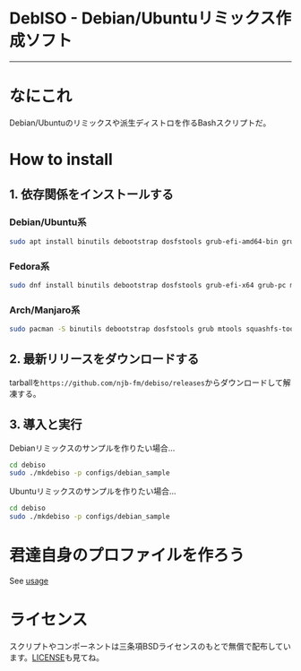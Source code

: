 # DebISO - Debian/Ubuntuリミックス作成ソフト
----
# なにこれ
Debian/Ubuntuのリミックスや派生ディストロを作るBashスクリプトだ。

# How to install
## 1. 依存関係をインストールする
### Debian/Ubuntu系
```bash
sudo apt install binutils debootstrap dosfstools grub-efi-amd64-bin grub-pc-bin mtools squashfs-tools unzip xorriso
```

### Fedora系
```bash
sudo dnf install binutils debootstrap dosfstools grub-efi-x64 grub-pc mtools squashfs-tools unzip xorriso
```

### Arch/Manjaro系
```bash
sudo pacman -S binutils debootstrap dosfstools grub mtools squashfs-tools unzip xorriso
```

## 2. 最新リリースをダウンロードする
tarballを`https://github.com/njb-fm/debiso/releases`からダウンロードして解凍する。

## 3. 導入と実行
Debianリミックスのサンプルを作りたい場合…
```bash
cd debiso
sudo ./mkdebiso -p configs/debian_sample
```

Ubuntuリミックスのサンプルを作りたい場合…
```bash
cd debiso
sudo ./mkdebiso -p configs/debian_sample
```

# 君達自身のプロファイルを作ろう
See [usage](https://github.com/njb-fm/debiso/wiki/usage)

# ライセンス
スクリプトやコンポーネントは三条項BSDライセンスのもとで無償で配布しています。[LICENSE](LICENSE)も見てね。
